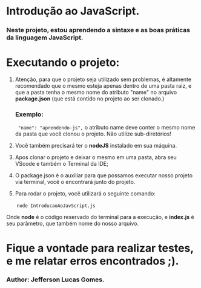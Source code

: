 # Introdução ao JavaScript.
### Neste projeto, estou aprendendo a sintaxe e as boas práticas da linguagem JavaScript.
# Executando o projeto:

1. Atenção, para que o projeto seja utilizado sem problemas, é altamente recomendado que o mesmo esteja apenas dentro de uma pasta raiz, e que a pasta tenha o mesmo nome do atributo "name" no arquivo **package.json** (que está contido no projeto ao ser clonado.)

   ### Exemplo:

   ` "name": "aprendendo-js",`    o atributo name deve conter o mesmo nome da pasta que você clonou o projeto. Não utilize sub-diretórios!

2. Você também precisará ter o **nodeJS** instalado em sua máquina.

3. Apos clonar o projeto e deixar o mesmo em uma pasta, abra seu VScode e também o Terminal da IDE;

4. O package.json é o auxiliar para que possamos executar nosso projeto via terminal, você o encontrará junto do projeto.

5. Para rodar o projeto, você utilizará o seguinte comando:

   ​									`node IntroducaoAoJavScript.js`

Onde **node** é o código reservado do terminal para a execução, e **index.js** é seu parâmetro, que também nome do nosso arquivo.

# Fique a vontade para realizar testes, e me relatar erros encontrados ;).

### Author: Jefferson Lucas Gomes.
